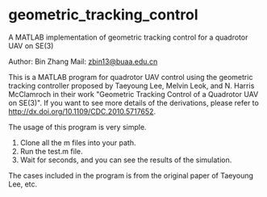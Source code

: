 # geometric_tracking_control
A MATLAB implementation of geometric tracking control for a quadrotor UAV on SE(3)

Author: Bin Zhang
Mail: zbin13@buaa.edu.cn

This is a MATLAB program for quadrotor UAV control using the geometric tracking controller proposed by Taeyoung Lee, Melvin Leok, and N. Harris McClamroch in their work  "Geometric Tracking Control of a Quadrotor UAV on SE(3)". If you want to see more details of the derivations, please refer to http://dx.doi.org/10.1109/CDC.2010.5717652.

The usage of this program is very simple. 
1. Clone all the m files into your path.
2. Run the test.m file.
3. Wait for seconds, and you can see the results of the simulation.

The cases included in the program is from the original paper of Taeyoung Lee, etc.
